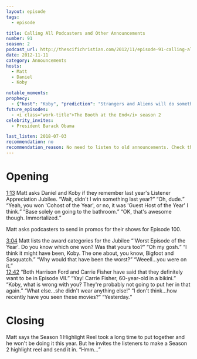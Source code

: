 ```yaml
---
layout: episode
tags:
  - episode

title: Calling All Podcasters and Other Announcements
number: 91
season: 2
podcast_url: http://thescifichristian.com/2012/11/episode-91-calling-all-podcasters-and-other-announcements/
date: 2012-11-11
category: Announcements
hosts:
  - Matt
  - Daniel
  - Koby

notable_moments:
prophecy: 
  - {"host": "Koby", "prediction": "Strangers and Aliens will do something with James Bond in the next few days.", "veracity": false, "comments": ""}
future_episodes: 
  - <i class="work-title">The Booth at the End</i> season 2
celebrity_invites: 
  - President Barack Obama

last_listen: 2018-07-03
recommendation: no
recommendation_reason: No need to listen to old announcements. Check the guide for what's interesting in hindsight.
---
```

# Opening

<div class="quote">
  <a class="timestamp tag is-medium is-rounded is-primary" href="http://thescifichristian.com/2012/11/episode-91-calling-all-podcasters-and-other-announcements/#t=1:13">1:13</a>
  <span class="quote-context is-size-6">Matt asks Daniel and Koby if they remember last year's Listener Appreciation Jubilee.</span>
  <q class="koby">Wait, didn't I win something last year?</q>
  <q class="daniel">Oh, dude.</q>
  <q class="matt">Yeah, you won 'Cohost of the Year', or no, it was 'Guest Host of the Year' I think.</q>
  <q class="daniel">Base solely on going to the bathroom.</q>
  <q class="koby">OK, that's awesome though. Immortalized.</q>
</div>

Matt asks podcasters to send in promos for their shows for Episode 100. 

<div class="quote">
  <a class="timestamp tag is-medium is-rounded is-primary" href="http://thescifichristian.com/2012/11/episode-91-calling-all-podcasters-and-other-announcements/#t=3:04">3:04</a>
  <span class="quote-context is-size-6">Matt lists the award categories for the Jubilee</span>
  <q class="matt">'Worst Episode of the Year'. Do you know which one won? Was that yours too?</q>
  <q class="koby">Oh my gosh.</q>
  <q class="matt">I think it might have been, Koby. The one about, you know, Bigfoot and Sasquatch.</q>
  <q class="koby">Why would that have been the worst?</q>
  <q class="matt">Weeell...you were on it.</q>
</div>

<div class="quote">
  <a class="timestamp tag is-medium is-rounded is-primary" href="http://thescifichristian.com/2012/11/episode-91-calling-all-podcasters-and-other-announcements/#t=12:42">12:42</a>
  <q class="matt">Both Harrison Ford and Carrie Fisher have said that they definitely want to be in Episode VII.</q>
  <q class="koby">Yay! Carrie Fisher, 60-year-old in a bikini.</q>
  <q class="matt">Koby, what is wrong with you? They're probably not going to put her in that again.</q>
  <q class="koby">What else...she didn't wear anything else!</q>
  <q class="matt">I don't think...how recently have you seen these movies?</q>
  <q class="koby">Yesterday.</q>
</div>



# Closing
Matt says the Season 1 Highlight Reel took a long time to put together and he won't be doing it this year. But he invites the listeners to make a Season 2 highlight reel and send it in.
<q class="archivist inline">Hmm...</q>